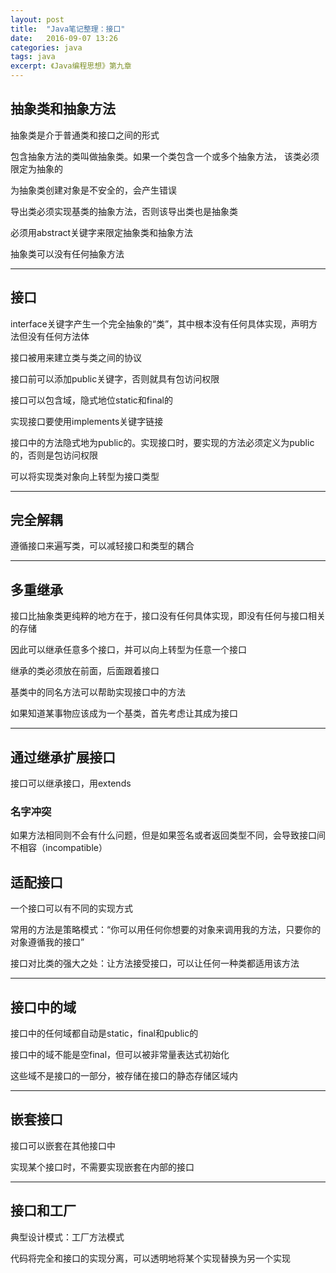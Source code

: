```yaml
---
layout: post
title:  "Java笔记整理：接口"
date:   2016-09-07 13:26
categories: java
tags: java
excerpt: 《Java编程思想》第九章
---
```








## 抽象类和抽象方法

抽象类是介于普通类和接口之间的形式

包含抽象方法的类叫做抽象类。如果一个类包含一个或多个抽象方法， 该类必须限定为抽象的

为抽象类创建对象是不安全的，会产生错误

导出类必须实现基类的抽象方法，否则该导出类也是抽象类

必须用abstract关键字来限定抽象类和抽象方法

抽象类可以没有任何抽象方法


----------
	
## 接口

interface关键字产生一个完全抽象的“类”，其中根本没有任何具体实现，声明方法但没有任何方法体

接口被用来建立类与类之间的协议
	
接口前可以添加public关键字，否则就具有包访问权限

接口可以包含域，隐式地位static和final的
	
实现接口要使用implements关键字链接

接口中的方法隐式地为public的。实现接口时，要实现的方法必须定义为public的，否则是包访问权限
	
可以将实现类对象向上转型为接口类型


----------
	
## 完全解耦

遵循接口来遍写类，可以减轻接口和类型的耦合


----------
	
## 多重继承
接口比抽象类更纯粹的地方在于，接口没有任何具体实现，即没有任何与接口相关的存储

因此可以继承任意多个接口，并可以向上转型为任意一个接口


继承的类必须放在前面，后面跟着接口

基类中的同名方法可以帮助实现接口中的方法

如果知道某事物应该成为一个基类，首先考虑让其成为接口


----------
	
## 通过继承扩展接口
接口可以继承接口，用extends

### 名字冲突
如果方法相同则不会有什么问题，但是如果签名或者返回类型不同，会导致接口间不相容（incompatible）

## 适配接口
一个接口可以有不同的实现方式

常用的方法是策略模式：“你可以用任何你想要的对象来调用我的方法，只要你的对象遵循我的接口”

接口对比类的强大之处：让方法接受接口，可以让任何一种类都适用该方法


----------
	
## 接口中的域
接口中的任何域都自动是static，final和public的

接口中的域不能是空final，但可以被非常量表达式初始化

这些域不是接口的一部分，被存储在接口的静态存储区域内


----------
	
## 嵌套接口
接口可以嵌套在其他接口中

实现某个接口时，不需要实现嵌套在内部的接口


----------

## 接口和工厂
典型设计模式：工厂方法模式

代码将完全和接口的实现分离，可以透明地将某个实现替换为另一个实现
